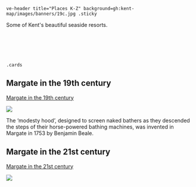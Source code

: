 `ve-header title="Places K-Z" background=gh:kent-map/images/banners/19c.jpg .sticky`

Some of Kent's beautiful seaside resorts.

# &nbsp; 
`.cards`

## Margate in the 19th century

[Margate in the 19th century](/19c/19c-margate/)

![](https://raw.githubusercontent.com/kent-map/images/main/thumbnails/placeskz_Margate_in_the_19th_century.jpg)

The ‘modesty hood’, designed to screen naked bathers as they descended the steps of their horse-powered bathing machines, was invented in Margate in 1753 by Benjamin Beale.

## Margate in the 21st century

[Margate in the 21st century](/21c/21c-margate/)

![](https://raw.githubusercontent.com/kent-map/images/main/thumbnails/placeskz_Margate_in_the_21st_century.jpg)
